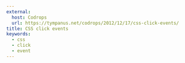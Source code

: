 ```yaml
---
external:
  host: Codrops
  url: https://tympanus.net/codrops/2012/12/17/css-click-events/
title: CSS click events
keywords:
  - css
  - click
  - event
---
```

